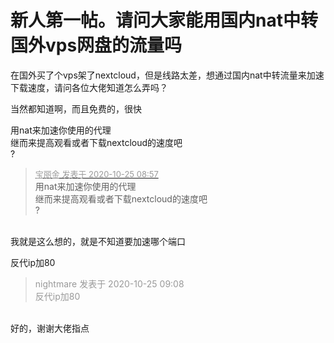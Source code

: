 # 新人第一帖。请问大家能用国内nat中转国外vps网盘的流量吗


在国外买了个vps架了nextcloud，但是线路太差，想通过国内nat中转流量来加速下载速度，请问各位大佬知道怎么弄吗？

当然都知道啊，而且免费的，很快

用nat来加速你使用的代理<br />
继而来提高观看或者下载nextcloud的速度吧<br />
?

<div class="quote"><blockquote><font size="2"><a href="https://www.hostloc.com/forum.php?mod=redirect&amp;goto=findpost&amp;pid=9348672&amp;ptid=758173" target="_blank"><font color="#999999">宝丽金 发表于 2020-10-25 08:57</font></a></font><br />
用nat来加速你使用的代理<br />
继而来提高观看或者下载nextcloud的速度吧<br />
?</blockquote></div><br />
我就是这么想的，就是不知道要加速哪个端口

反代ip加80

<div class="quote"><blockquote><font color="#999999">nightmare 发表于 2020-10-25 09:08</font><br />
<font color="#999999">反代ip加80</font></blockquote></div><br />
好的，谢谢大佬指点
